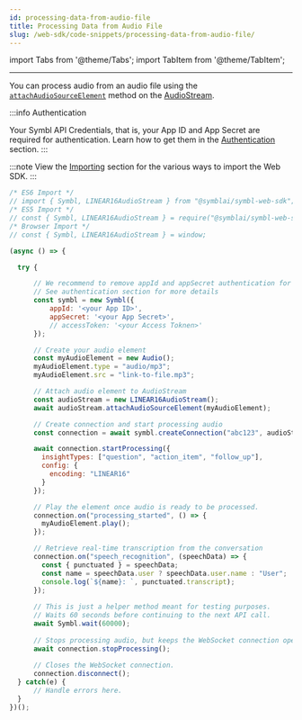 ```yaml
---
id: processing-data-from-audio-file
title: Processing Data from Audio File
slug: /web-sdk/code-snippets/processing-data-from-audio-file/
---
```

import Tabs from '@theme/Tabs';
import TabItem from '@theme/TabItem';

---

You can process audio from an audio file using the [`attachAudioSourceElement`](/docs/web-sdk/web-sdk-reference/web-sdk-reference/#attachaudiosourceelementaudiosourcedomelement) method on the [AudioStream](/docs/web-sdk/web-sdk-reference/web-sdk-reference/#audiostream-class).

:::info Authentication

Your Symbl API Credentials, that is, your App ID and App Secret are required for authentication. Learn how to get them in the [Authentication](/docs/developer-tools/authentication) section. 
:::

:::note
View the [Importing](/web-sdk/overview/#importing) section for the various ways to import the Web SDK.
:::

```js
/* ES6 Import */
// import { Symbl, LINEAR16AudioStream } from "@symblai/symbl-web-sdk";
/* ES5 Import */
// const { Symbl, LINEAR16AudioStream } = require("@symblai/symbl-web-sdk");
/* Browser Import */
// const { Symbl, LINEAR16AudioStream } = window;

(async () => {

  try {

      // We recommend to remove appId and appSecret authentication for production applications.
      // See authentication section for more details
      const symbl = new Symbl({
          appId: '<your App ID>',
          appSecret: '<your App Secret>',
          // accessToken: '<your Access Toknen>'
      });

      // Create your audio element
      const myAudioElement = new Audio();
      myAudioElement.type = "audio/mp3";
      myAudioElement.src = "link-to-file.mp3";

      // Attach audio element to AudioStream
      const audioStream = new LINEAR16AudioStream();
      await audioStream.attachAudioSourceElement(myAudioElement);

      // Create connection and start processing audio
      const connection = await symbl.createConnection("abc123", audioStream);

      await connection.startProcessing({
        insightTypes: ["question", "action_item", "follow_up"],
        config: {
          encoding: "LINEAR16"
        }
      });

      // Play the element once audio is ready to be processed.
      connection.on("processing_started", () => {
        myAudioElement.play();
      });

      // Retrieve real-time transcription from the conversation
      connection.on("speech_recognition", (speechData) => {
        const { punctuated } = speechData;
        const name = speechData.user ? speechData.user.name : "User";
        console.log(`${name}: `, punctuated.transcript);
      });
      
      // This is just a helper method meant for testing purposes.
      // Waits 60 seconds before continuing to the next API call.
      await Symbl.wait(60000);
      
      // Stops processing audio, but keeps the WebSocket connection open.
      await connection.stopProcessing();
      
      // Closes the WebSocket connection.
      connection.disconnect();
  } catch(e) {
      // Handle errors here.
  }
})();
```